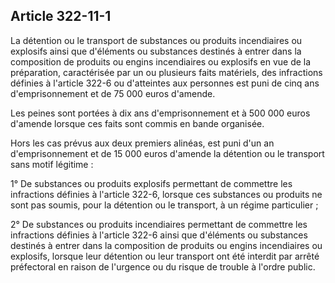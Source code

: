 Article 322-11-1
----
La détention ou le transport de substances ou produits incendiaires ou explosifs
ainsi que d'éléments ou substances destinés à entrer dans la composition de
produits ou engins incendiaires ou explosifs en vue de la préparation,
caractérisée par un ou plusieurs faits matériels, des infractions définies à
l'article 322-6 ou d'atteintes aux personnes est puni de cinq ans
d'emprisonnement et de 75 000 euros d'amende.

Les peines sont portées à dix ans d'emprisonnement et à 500 000 euros d'amende
lorsque ces faits sont commis en bande organisée.

Hors les cas prévus aux deux premiers alinéas, est puni d'un an d'emprisonnement
et de 15 000 euros d'amende la détention ou le transport sans motif légitime :

1° De substances ou produits explosifs permettant de commettre les infractions
définies à l'article 322-6, lorsque ces substances ou produits ne sont pas
soumis, pour la détention ou le transport, à un régime particulier ;

2° De substances ou produits incendiaires permettant de commettre les
infractions définies à l'article 322-6 ainsi que d'éléments ou substances
destinés à entrer dans la composition de produits ou engins incendiaires ou
explosifs, lorsque leur détention ou leur transport ont été interdit par arrêté
préfectoral en raison de l'urgence ou du risque de trouble à l'ordre public.
